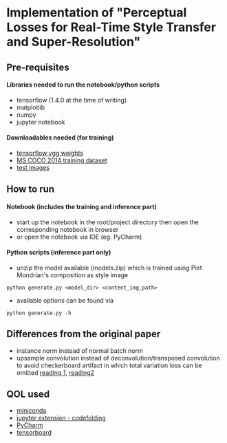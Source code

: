 # Implementation of "Perceptual Losses for Real-Time Style Transfer and Super-Resolution"

## Pre-requisites
#### Libraries needed to run the notebook/python scripts
- tensorflow (1.4.0 at the time of writing)
- matplotlib
- numpy
- jupyter notebook
#### Downloadables needed (for training)
- [tensorflow vgg weights](http://www.cs.toronto.edu/~frossard/post/vgg16/)
- [MS COCO 2014 training dataset](http://cocodataset.org/#download)
- [test images](https://drive.google.com/open?id=1-OEv8ELX-RDB1DvY7i8qEJzziIxJ9T3B)

## How to run
#### Notebook (includes the training and inference part)
- start up the notebook in the root/project directory then open the corresponding notebook in browser
- or open the notebook via IDE (eg. PyCharm)
#### Python scripts (inference part only)
- unzip the model available (models.zip) which is trained using Piet Mondrian's composition as style image
```
python generate.py <model_dir> <content_img_path>
```
- available options can be found via
```
python generate.py -h
```

## Differences from the original paper
- instance norm instead of normal batch norm
- upsample convolution instead of deconvolution/transposed convolution to avoid checkerboard artifact in which total variation loss can be omitted [reading 1](https://distill.pub/2016/deconv-checkerboard/), [reading2](http://forums.fast.ai/t/how-to-avoid-the-patterned-artifacts-in-image-generation/1681)

## QOL used
- [miniconda](https://conda.io/miniconda.html)
- [jupyter extension - codefolding](https://github.com/ipython-contrib/jupyter_contrib_nbextensions)
- [PyCharm](https://www.jetbrains.com/pycharm/)
- [tensorboard](https://www.tensorflow.org/get_started/summaries_and_tensorboard)
